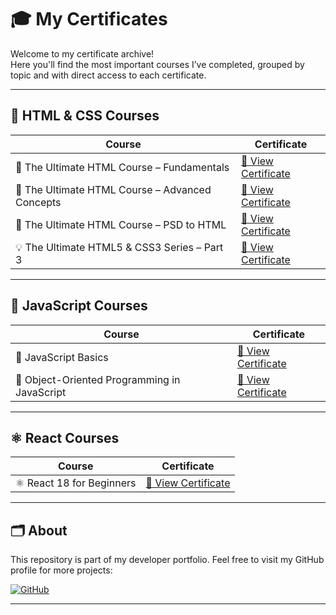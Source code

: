 # 🎓 My Certificates

Welcome to my certificate archive!  
Here you'll find the most important courses I’ve completed, grouped by topic and with direct access to each certificate.

---

## 📘 HTML & CSS Courses

| Course | Certificate |
|--------|-------------|
| 🧱 The Ultimate HTML Course – Fundamentals | [📄 View Certificate](./the-ultimate-html-course-fundamentals.pdf) |
| 🎯 The Ultimate HTML Course – Advanced Concepts | [📄 View Certificate](./the-ultimate-html-course-advanced-concepts.pdf) |
| 🎨 The Ultimate HTML Course – PSD to HTML | [📄 View Certificate](./the-ultimate-html-course-psd-to-html.pdf) |
| 💡 The Ultimate HTML5 & CSS3 Series – Part 3 | [📄 View Certificate](./the-ultimate-html5-css3-series-part-3.pdf) |

---

## 📜 JavaScript Courses

| Course | Certificate |
|--------|-------------|
| 🧠 JavaScript Basics | [📄 View Certificate](./certificate-of-completion-for-javascript-basics.pdf) |
| 🧩 Object-Oriented Programming in JavaScript | [📄 View Certificate](./certificate-of-completion-for-object-oriented-programming-in-javascript.pdf) |

---

## ⚛️ React Courses

| Course | Certificate |
|--------|-------------|
| ⚛️ React 18 for Beginners | [📄 View Certificate](./certificate-of-completion-for-react-18-for-beginners.pdf) |

---

## 🗂️ About

This repository is part of my developer portfolio. Feel free to visit my GitHub profile for more projects:

[![GitHub](https://img.shields.io/badge/GitHub-Kebhino-181717?style=for-the-badge&logo=github)](https://github.com/Kebhino)

---
